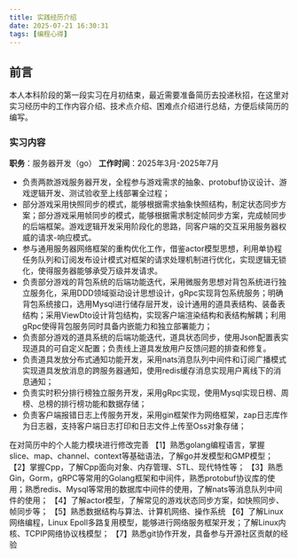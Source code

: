 ```yaml
---
title: 实践经历介绍
date: 2025-07-21 16:30:31
tags: [编程心得]
---
```


## 前言
本人本科阶段的第一段实习在月初结束，最近需要准备简历去投递秋招，在这里对实习经历中的工作内容介绍、技术点介绍、困难点介绍进行总结，方便后续简历的编写。

### 实习内容
**职务**：服务器开发（go）
**工作时间**：2025年3月-2025年7月
- 负责两款游戏服务器开发，全程参与游戏需求的抽象、protobuf协议设计、游戏逻辑开发、测试验收至上线部署全过程；
- 部分游戏采用快照同步的模式，能够根据需求抽象快照结构，制定状态同步方案；部分游戏采用帧同步的模式，能够根据需求制定帧同步方案，完成帧同步的后端框架。游戏逻辑开发采用阶段化的思路，同客户端的交互采用服务器权威的请求-响应模式。
- 参与通用服务器网络框架的重构优化工作，借鉴actor模型思想，利用单协程任务队列和订阅发布设计模式对框架的请求处理机制进行优化，实现逻辑无锁化，使得服务器能够承受万级并发请求。
- 负责部分游戏的背包系统的后端功能迭代，采用微服务思想对背包系统进行独立服务化，采用DDD领域驱动设计思想设计，gRpc实现背包系统服务；明确背包系统接口，选用Mysql进行储存层开发，设计通用的道具表结构、装备表结构；采用ViewDto设计背包结构，实现客户端渲染结构和表结构解耦；利用gRpc使得背包服务同时具备内嵌能力和独立部署能力；
- 负责部分游戏的道具系统的后端功能迭代，道具状态同步，使用Json配置表实现道具的可自定义配置；负责线上道具发放用户反馈问题的排查和修复。
- 负责道具发放分布式通知功能开发，采用nats消息队列中间件和订阅广播模式实现道具发放消息的跨服务器通知，使用redis缓存消息实现用户离线下的消息通知；
- 负责实时积分排行榜独立服务开发，采用gRpc实现，使用Mysql实现日榜、周榜、总榜的排行榜功能和数据存储；
- 负责客户端报错日志上传服务开发，采用gin框架作为网络框架，zap日志库作为日志器，支持客户端日志打印和日志文件上传至Oss对象存储；

在对简历中的个人能力模块进行修改完善
【1】熟悉golang编程语言，掌握slice、map、channel、context等基础语法，了解go并发模型和GMP模型；
【2】掌握Cpp，了解Cpp面向对象、内存管理、STL、现代特性等；
【3】熟悉Gin，Gorm，gRPC等常用的Golang框架和中间件，熟悉protobuf协议库的使用；熟悉redis、Mysql等常用的数据库中间件的使用，了解nats等消息队列中间件的使用；
【4】了解actor模型，了解常见的游戏状态同步方案，如快照同步、帧同步等；
【5】熟悉数据结构与算法、计算机网络、操作系统
【6】了解Linux网络编程，Linux Epoll多路复用模型，能够进行网络服务框架开发；了解Linux内核、TCPIP网络协议栈模型；
【7】熟悉git协作开发，具备参与开源社区贡献的经验